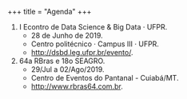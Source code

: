 +++
title = "Agenda"
+++

1. I Econtro de Data Science & Big Data · UFPR.
    * 28 de Junho de 2019.
    * Centro politécnico · Campus III · UFPR.
    * <http://dsbd.leg.ufpr.br/evento/>.
2. 64a RBras e 18o SEAGRO.
    * 29/Jul a 02/Ago/2019.
    * Centro de Eventos do Pantanal - Cuiabá/MT.
    * <http://www.rbras64.com.br>.
